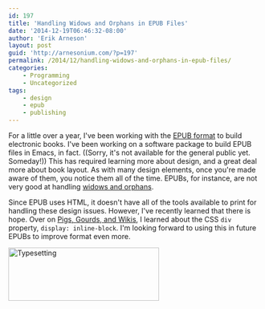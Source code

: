 ```yaml
---
id: 197
title: 'Handling Widows and Orphans in EPUB Files'
date: '2014-12-19T06:46:32-08:00'
author: 'Erik Arneson'
layout: post
guid: 'http://arnesonium.com/?p=197'
permalink: /2014/12/handling-widows-and-orphans-in-epub-files/
categories:
    - Programming
    - Uncategorized
tags:
    - design
    - epub
    - publishing
---
```


For a little over a year, I've been working with the <a href="http://idpf.org/epub" target="_blank">EPUB format</a> to build electronic books. I've been working on a software package to build EPUB files in Emacs, in fact. ((Sorry, it's not available for the general public yet. Someday!)) This has required learning more about design, and a great deal more about book layout. As with many design elements, once you're made aware of them, you notice them all of the time. EPUBs, for instance, are not very good at handling <a href="http://www.magazinedesigning.com/typographic-widows-and-orphans/" target="_blank">widows and orphans</a>.

Since EPUB uses HTML, it doesn't have all of the tools available to print for handling these design issues. However, I've recently learned that there is hope. Over on <a href="http://www.pigsgourdsandwikis.com/2010/06/goodbye-widows-and-orphans-or-yes-you.html">Pigs, Gourds, and Wikis</a>, I learned about the CSS <code>div</code> property, <code>display:&nbsp;inline-block</code>. I'm looking forward to using this in future EPUBs to improve format even more.

<img src="http://arnesonium.com/wp-content/uploads/2014/12/Fraktur-300x106.png" alt="Typesetting" width="300" height="106" class="aligncenter size-medium wp-image-200" />